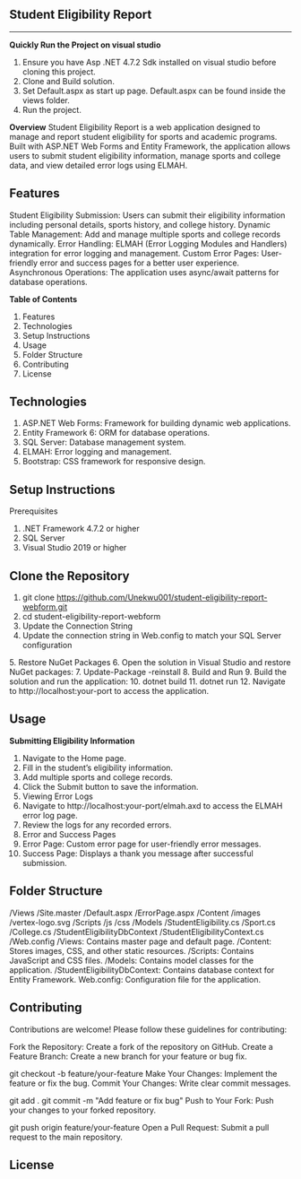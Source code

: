 Student Eligibility Report
-------------------------------
-------------------------------
**Quickly Run the Project on visual studio**
1. Ensure you have Asp .NET 4.7.2 Sdk installed on visual studio before cloning this project.
2. Clone and Build solution.
3. Set Default.aspx as start up page. Default.aspx can be found inside the views folder.
4. Run the project.

**Overview**
Student Eligibility Report is a web application designed to manage and report student eligibility for sports and academic programs. Built with ASP.NET Web Forms and Entity Framework, the application allows users to submit student eligibility information, manage sports and college data, and view detailed error logs using ELMAH.

Features
---------
Student Eligibility Submission: Users can submit their eligibility information including personal details, sports history, and college history.
Dynamic Table Management: Add and manage multiple sports and college records dynamically.
Error Handling: ELMAH (Error Logging Modules and Handlers) integration for error logging and management.
Custom Error Pages: User-friendly error and success pages for a better user experience.
Asynchronous Operations: The application uses async/await patterns for database operations.

**Table of Contents**
1. Features
2. Technologies
3. Setup Instructions
4. Usage
5. Folder Structure
6. Contributing
7. License

Technologies
-------------
1. ASP.NET Web Forms: Framework for building dynamic web applications.
2. Entity Framework 6: ORM for database operations.
3. SQL Server: Database management system.
4. ELMAH: Error logging and management.
5. Bootstrap: CSS framework for responsive design.


Setup Instructions
-------------------
Prerequisites
1. .NET Framework 4.7.2 or higher
2. SQL Server
3. Visual Studio 2019 or higher

Clone the Repository
-------------------
1. git clone https://github.com/Unekwu001/student-eligibility-report-webform.git
2. cd student-eligibility-report-webform
3. Update the Connection String
4. Update the connection string in Web.config to match your SQL Server configuration
<connectionStrings>
    <add name="StudentEligibilityContext" connectionString="Data Source=(local);Initial Catalog=StudentEligibilityReportDb;Integrated Security=True;TrustServerCertificate=True;" providerName="System.Data.SqlClient" />
</connectionStrings>
5. Restore NuGet Packages
6. Open the solution in Visual Studio and restore NuGet packages:
7. Update-Package -reinstall
8. Build and Run
9. Build the solution and run the application:
10. dotnet build
11. dotnet run
12. Navigate to http://localhost:your-port to access the application.

Usage
-----------
**Submitting Eligibility Information**
1. Navigate to the Home page.
2. Fill in the student’s eligibility information.
3. Add multiple sports and college records.
4. Click the Submit button to save the information.
5. Viewing Error Logs
6. Navigate to http://localhost:your-port/elmah.axd to access the ELMAH error log page.
7. Review the logs for any recorded errors.
8. Error and Success Pages
9. Error Page: Custom error page for user-friendly error messages.
10. Success Page: Displays a thank you message after successful submission.


Folder Structure
--------------------
/Views
    /Site.master
    /Default.aspx
    /ErrorPage.aspx
/Content
    /images
        /vertex-logo.svg
/Scripts
    /js
    /css
/Models
    /StudentEligibility.cs
    /Sport.cs
    /College.cs
/StudentEligibilityDbContext
    /StudentEligibilityContext.cs
/Web.config
/Views: Contains master page and default page.
/Content: Stores images, CSS, and other static resources.
/Scripts: Contains JavaScript and CSS files.
/Models: Contains model classes for the application.
/StudentEligibilityDbContext: Contains database context for Entity Framework.
Web.config: Configuration file for the application.



Contributing
-----------------
Contributions are welcome! Please follow these guidelines for contributing:

Fork the Repository: Create a fork of the repository on GitHub.
Create a Feature Branch: Create a new branch for your feature or bug fix.

git checkout -b feature/your-feature
Make Your Changes: Implement the feature or fix the bug.
Commit Your Changes: Write clear commit messages.

git add .
git commit -m "Add feature or fix bug"
Push to Your Fork: Push your changes to your forked repository.

git push origin feature/your-feature
Open a Pull Request: Submit a pull request to the main repository.


License
----------
